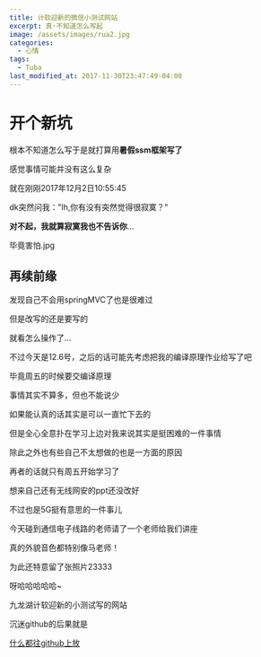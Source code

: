 ```yaml
---
title: 计软迎新的微信小测试网站
excerpt: 真·不知道怎么写起
image: /assets/images/rua2.jpg
categories:
  - 心情
tags:
  - Tuba
last_modified_at: 2017-11-30T23:47:49-04:00
---
```

# 开个新坑

根本不知道怎么写于是就打算用**暑假ssm框架写了**

感觉事情可能并没有这么复杂

就在刚刚2017年12月2日10:55:45

dk突然问我："lh,你有没有突然觉得很寂寞？"

**对不起，我就算寂寞我也不告诉你**...

毕竟害怕.jpg

## 再续前缘

发现自己不会用springMVC了也是很难过

但是改写的还是要写的

就看怎么操作了...

不过今天是12.6号，之后的话可能先考虑把我的编译原理作业给写了吧

毕竟周五的时候要交编译原理

事情其实不算多，但也不能说少

如果能认真的话其实是可以一直忙下去的

但是全心全意扑在学习上边对我来说其实是挺困难的一件事情

除此之外也有些自己不太想做的也是一方面的原因

再者的话就只有周五开始学习了

想来自己还有无线网安的ppt还没改好

不过也是5G挺有意思的一件事儿

今天碰到通信电子线路的老师请了一个老师给我们讲座

真的外貌音色都特别像马老师！

为此还特意留了张照片23333

呀哈哈哈哈哈~

九龙湖计软迎新的小测试写的网站

沉迷github的后果就是

[什么都往github上放](https://github.com/obsession707/Tuba)
